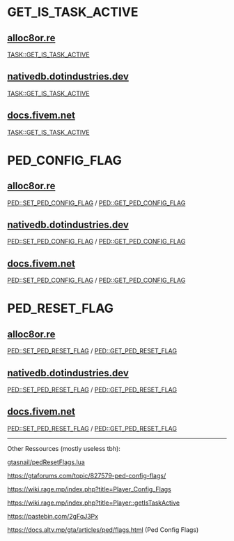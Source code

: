 # GET_IS_TASK_ACTIVE

## [alloc8or.re](https://alloc8or.re/gta5/nativedb/)

[TASK::GET_IS_TASK_ACTIVE](https://alloc8or.re/gta5/nativedb/?n=0xB0760331C7AA4155)

## [nativedb.dotindustries.dev](https://nativedb.dotindustries.dev/gta5/natives)

[TASK::GET_IS_TASK_ACTIVE](https://nativedb.dotindustries.dev/gta5/natives/0xB0760331C7AA4155)

## [docs.fivem.net](https://docs.fivem.net/natives/)
[TASK::GET_IS_TASK_ACTIVE](https://docs.fivem.net/natives/?_0xB0760331C7AA4155)

# PED_CONFIG_FLAG

## [alloc8or.re](https://alloc8or.re/gta5/nativedb/)

[PED::SET_PED_CONFIG_FLAG](https://alloc8or.re/gta5/nativedb/?n=0x1913FE4CBF41C463) / [PED::GET_PED_CONFIG_FLAG](https://alloc8or.re/gta5/nativedb/?n=0x7EE53118C892B513)

## [nativedb.dotindustries.dev](https://nativedb.dotindustries.dev/gta5/natives)

[PED::SET_PED_CONFIG_FLAG](https://nativedb.dotindustries.dev/gta5/natives/0x1913FE4CBF41C463) / [PED::GET_PED_CONFIG_FLAG](https://nativedb.dotindustries.dev/gta5/natives/0x7EE53118C892B513)

## [docs.fivem.net](https://docs.fivem.net/natives/)
[PED::SET_PED_CONFIG_FLAG](https://docs.fivem.net/natives/?_0x1913FE4CBF41C463) / [PED::GET_PED_CONFIG_FLAG](https://docs.fivem.net/natives/?_0x7EE53118C892B513)

# PED_RESET_FLAG

## [alloc8or.re](https://alloc8or.re/gta5/nativedb/)

[PED::SET_PED_RESET_FLAG](https://alloc8or.re/gta5/nativedb/?n=0xC1E8A365BF3B29F2) / [PED::GET_PED_RESET_FLAG](https://alloc8or.re/gta5/nativedb/?n=0xAF9E59B1B1FBF2A0)

## [nativedb.dotindustries.dev](https://nativedb.dotindustries.dev/gta5/natives)

[PED::SET_PED_RESET_FLAG](https://nativedb.dotindustries.dev/gta5/natives/0xC1E8A365BF3B29F2) / [PED::GET_PED_RESET_FLAG](https://nativedb.dotindustries.dev/gta5/natives/0xAF9E59B1B1FBF2A0)

## [docs.fivem.net](https://docs.fivem.net/natives/)

[PED::SET_PED_RESET_FLAG](https://docs.fivem.net/natives/?_0xC1E8A365BF3B29F2) / [PED::GET_PED_RESET_FLAG](https://docs.fivem.net/natives/?_0xAF9E59B1B1FBF2A0)

---

Other Ressources (mostly useless tbh):

[gtasnail/pedResetFlags.lua](https://gist.github.com/gtasnail/57e58de37a583616ca4b822e8ab49e45)

https://gtaforums.com/topic/827579-ped-config-flags/

https://wiki.rage.mp/index.php?title=Player_Config_Flags

https://wiki.rage.mp/index.php?title=Player::getIsTaskActive

https://pastebin.com/2gFqJ3Px

https://docs.altv.mp/gta/articles/ped/flags.html (Ped Config Flags)


